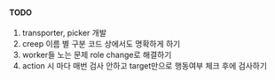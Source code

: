 #### TODO

1. transporter, picker 개발
2. creep 이름 별 구분 코드 상에서도 명확하게 하기
3. worker들 노는 문제 role change로 해결하기
4. action 시 마다 매번 검사 안하고 target만으로 행동여부 체크 후에 검사하기
